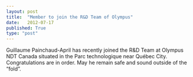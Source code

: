 ```yaml
---
layout: post
title:  "Member to join the R&D Team of Olympus"
date:   2012-07-17
published: True
type: "post"
---
```


Guillaume Painchaud-April has recently joined the R&D Team at Olympus NDT Canada situated in the Parc technologique near Québec City. Congratulations are in order. May he remain safe and sound outside of the “fold”.


